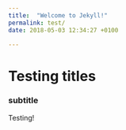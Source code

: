 ```yaml
---
title:  "Welcome to Jekyll!"
permalink: test/
date: 2018-05-03 12:34:27 +0100

---
```



# Testing titles

### subtitle

Testing!

